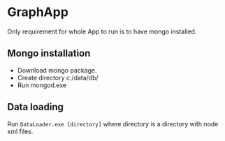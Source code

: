 # GraphApp
Only requirement for whole App to run is to have mongo installed.
## Mongo installation
- Download mongo package.
- Create directory c:/data/db/
- Run mongod.exe
## Data loading
Run `DataLoader.exe [directory]` where directory is a directory with node xml files.